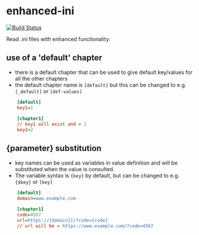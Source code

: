 # enhanced-ini

[![Build Status](https://travis-ci.com/brightfish-be/enhanced-ini.svg?branch=master&style=flat-square)](https://travis-ci.com/brightfish-be/enhanced-ini)

Read  .ini files with enhanced functionality:

## use of a 'default' chapter

* there is a default chapter that can be used to give default key/values for all the other chapters
* the default chapter name is `[default]` but this can be changed to e.g. `[_default]` or `[def-values]`

```ini
    [default]
    key1=1
    
    [chapter1]
    // key1 will exist and = 1
    key2=2
```  
        
## {parameter} substitution

* key names can be used as variables in value definition and will be substituted when the value is consulted. 
* The variable syntax is `{key}` by default, but can be changed to e.g. `{$key}` or `[key]`

```ini
    [default]
    domain=www.example.com
    
    [chapter1]
    code=4567
    url=https://{domain}}/?code={code}
    // url will be = https://www.example.com/?code=4567
```